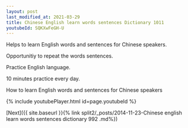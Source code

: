 ```yaml
---
layout: post
last_modified_at: 2021-03-29
title: Chinese English learn words sentences Dictionary 1011 
youtubeId: SQKXwFeGH-U
---
```

 
 
Helps to learn English words and sentences for Chinese speakers.

Opportunitiy to repeat the words sentences. 

Practice English language. 
 
10 minutes practice every day. 
 
How to learn English words and sentences for Chinese speakers 
 
{% include youtubePlayer.html id=page.youtubeId %}
 
 
[Next]({{ site.baseurl }}{% link  split2/_posts/2014-11-23-Chinese english learn words sentences dictionary 992 .md%})
 
